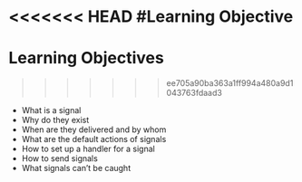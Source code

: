 <<<<<<< HEAD
#Learning Objective
=======
# Learning Objectives
>>>>>>> ee705a90ba363a1ff994a480a9d1043763fdaad3

* What is a signal
* Why do they exist
* When are they delivered and by whom
* What are the default actions of signals
* How to set up a handler for a signal
* How to send signals
* What signals can’t be caught
